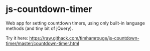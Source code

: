 # js-countdown-timer
Web app for setting countdown timers, using only built-in language methods (and  tiny bit of jQuery).

Try it here: https://raw.githack.com/timhamrouge/js-countdown-timer/master/countdown-timer.html
